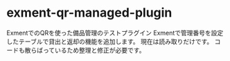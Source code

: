 # exment-qr-managed-plugin
ExmentでのQRを使った備品管理のテストプラグイン
Exmentで管理番号を設定したテーブルで貸出と返却の機能を追加します。
現在は読み取りだけです。
コードも散らばっているため整理と修正が必要です。
